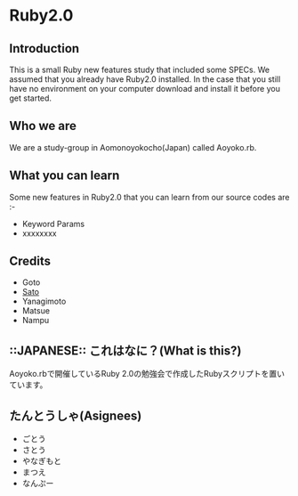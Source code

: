 Ruby2.0
=======

Introduction
----------------
This is a small Ruby new features study that included some SPECs. 
We assumed that you already have Ruby2.0 installed. In the case that 
you still have no environment on your computer download and install it 
before you get started.


Who we are
----------------
We are a study-group in Aomonoyokocho(Japan) called Aoyoko.rb.


What you can learn
----------------
Some new features in Ruby2.0 that you can learn from our source codes are :-
 - Keyword Params
 - xxxxxxxx


Credits
----------------
 - Goto
 - [Sato](https://github.com/satoryu)
 - Yanagimoto
 - Matsue
 - Nampu

::JAPANESE::
これはなに？(What is this?)
----

Aoyoko.rbで開催しているRuby 2.0の勉強会で作成したRubyスクリプトを置いています。


たんとうしゃ(Asignees)
-----

* ごとう
* さとう
* やなぎもと
* まつえ
* なんぷー
